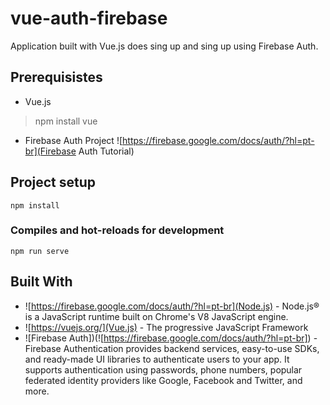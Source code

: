 # vue-auth-firebase
Application built with Vue.js does sing up and sing up using Firebase Auth.


## Prerequisistes
* Vue.js
> npm install vue
* Firebase Auth Project
![https://firebase.google.com/docs/auth/?hl=pt-br](Firebase Auth Tutorial)

## Project setup
```
npm install
```

### Compiles and hot-reloads for development
```
npm run serve
```

## Built With
* ![https://firebase.google.com/docs/auth/?hl=pt-br](Node.js) - Node.js® is a JavaScript runtime built on Chrome's V8 JavaScript engine.
* ![https://vuejs.org/](Vue.js) - The progressive JavaScript Framework
* ![Firebase Auth])(![https://firebase.google.com/docs/auth/?hl=pt-br]) - Firebase Authentication provides backend services, easy-to-use SDKs, and ready-made UI libraries to authenticate users to your app. It supports authentication using passwords, phone numbers, popular federated identity providers like Google, Facebook and Twitter, and more.



